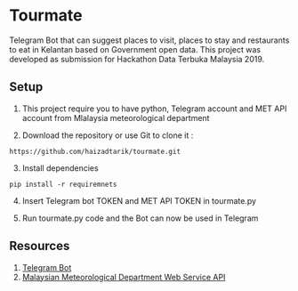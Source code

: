 # Tourmate
Telegram Bot that can suggest places to visit, places to stay and restaurants to eat in Kelantan based on Government open data. This project was developed as submission for Hackathon Data Terbuka Malaysia 2019.

## Setup
1. This project require you to have python, Telegram account and MET API account from Mlalaysia meteorological department

2. Download the repository or use Git to clone it : 
```
https://github.com/haizadtarik/tourmate.git
```
3. Install dependencies
```
pip install -r requiremnets
```
4. Insert Telegram bot TOKEN and MET API TOKEN in tourmate.py

5. Run tourmate.py code and the Bot can now be used in Telegram


## Resources
1. [Telegram Bot](https://core.telegram.org/bots)
2. [Malaysian Meteorological Department Web Service API](https://api.met.gov.my)



